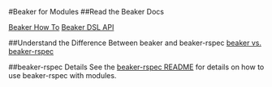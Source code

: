 #Beaker for Modules
##Read the Beaker Docs

[Beaker How To](../tutorials/how_to_beaker.md)
[Beaker DSL API](http://rubydoc.info/github/puppetlabs/beaker/frames)

##Understand the Difference Between beaker and beaker-rspec
[beaker vs. beaker-rspec](../concepts/beaker_vs_beaker_rspec.md)

##beaker-rspec Details
See the [beaker-rspec README](https://github.com/puppetlabs/beaker-rspec/blob/master/README.md) for details on how to use beaker-rspec with modules.
